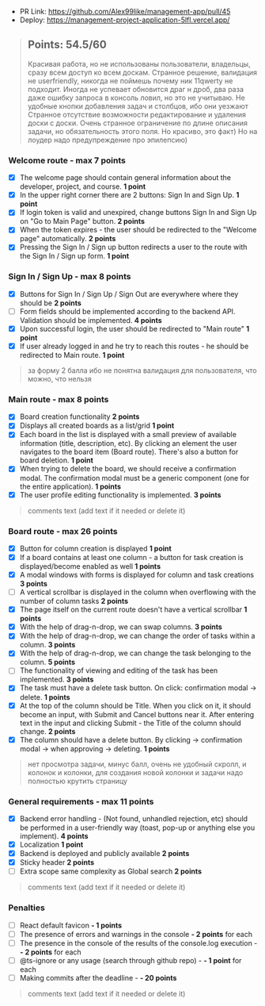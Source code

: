 - PR Link: https://github.com/Alex99like/management-app/pull/45
- Deploy: https://management-project-application-5lfl.vercel.app/

>## Points: 54.5/60
> Красивая работа, но не использованы пользователи, владельцы, сразу всем доступ ко всем доскам. Странное решение, валидация не userfriendly, никогда не поймешь почему ник 11qwerty не подходит.
Иногда не успевает обновится драг н дроб, два раза даже ошибку запроса в консоль ловил, но это не учитываю.
Не удобные кнопки добавления задач и столбцов, ибо они уезжают
Странное отсутствие возможности редактирование и удаления доски с доски. 
Очень странное ограничение по длине описания задачи, но обязательность этого поля.
Но красиво, это факт) Но на лоудер надо предупреждение про эпилепсию)
> 

### Welcome route - max 7 points

- [x] The welcome page should contain general information about the developer, project, and course. **1 point**
- [x] In the upper right corner there are 2 buttons: Sign In and Sign Up. **1 point**
- [x] If login token is valid and unexpired, change buttons Sign In and Sign Up on "Go to Main Page" button. **2 points**
- [x] When the token expires - the user should be redirected to the "Welcome page" automatically. **2 points**
- [x] Pressing the Sign In / Sign up button redirects a user to the route with the Sign In / Sign up form. **1 point**
>
> 

### Sign In / Sign Up  - max 8 points

- [x] Buttons for Sign In / Sign Up / Sign Out are everywhere where they should be **2 points**
- [ ] Form fields should be implemented according to the backend API. Validation should be implemented. **4 points**
- [x] Upon successful login, the user should be redirected to "Main route" **1 point**
- [x] If user already logged in and he try to reach this routes - he should be redirected to Main route. **1 point**
> за форму 2 балла ибо не понятна валидация для пользователя, что можно, что нельзя
> 

### Main route - max 8 points

> 

- [x] Board creation functionality **2 points**
- [x] Displays all created boards as a list/grid **1 point**
- [x] Each board in the list is displayed with a small preview of available information (title, description, etc). By clicking an element the user navigates to the board item (Board route). There's also a button for board deletion. **1 point**
- [x] When trying to delete the board, we should receive a confirmation modal. The confirmation modal must be a generic component (one for the entire application). **1 points**
- [x] The user profile editing functionality is implemented. **3 points**
> comments text (add text if it needed or delete it)
> 

### Board route - max 26 points

- [x] Button for column creation is displayed **1 point**
- [x] If a board contains at least one column - a button for task creation is displayed/become enabled as well **1 points**
- [x] A modal windows with forms is displayed for column and task creations  **3 points**
- [ ] A vertical scrollbar is displayed in the column when overflowing with the number of column tasks  **2 points**
- [x] The page itself on the current route doesn't have a vertical scrollbar **1 points**
- [x] With the help of drag-n-drop, we can swap columns. **3 points**
- [x] With the help of drag-n-drop, we can change the order of tasks within a column.  **3 points**
- [x] With the help of drag-n-drop, we can change the task belonging to the column.  **5 points**
- [ ] The functionality of viewing and editing of the task has been implemented. **3 points**
- [x] The task must have a delete task button. On click: confirmation modal -> delete.  **1 points**
- [x] At the top of the column should be Title. When you click on it, it should become an input, with Submit and Cancel buttons near it. After entering text in the input and clicking Submit - the Title of the column should change. **2 points**
- [x] The column should have a delete button. By clicking -> confirmation modal -> when approving -> deleting. **1 points**
>нет просмотра задачи, минус балл, очень не удобный скролл, и колонок и колонки, для создания новой колонки и задачи надо полностью крутить страницу
>

### General requirements - max 11 points

- [x] Backend error handling - (Not found, unhandled rejection, etc) should be performed in a user-friendly way (toast, pop-up or anything else you implement). **4 points**
- [x] Localization **1 point**
- [x] Backend is deployed and publicly available **2 points**
- [x] Sticky header **2 points**
- [ ] Extra scope same complexity as Global search **2 points**
> comments text (add text if it needed or delete it)
> 

### Penalties
- [ ] React default favicon **- 1 points**
- [ ] The presence of errors and warnings in the console  **- 2 points** for each
- [ ] The presence in the console of the results of the console.log execution - **- 2 points** for each
- [ ] @ts-ignore or any usage (search through github repo) - **- 1 point** for each
- [ ] Making commits after the deadline - **- 20 points**  
> comments text (add text if it needed or delete it)
> 
